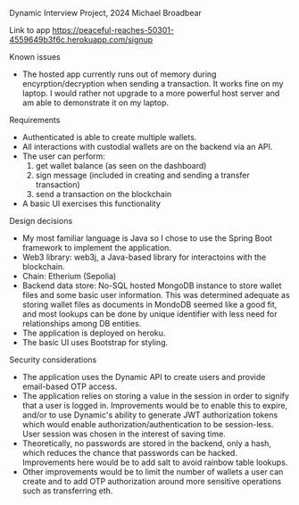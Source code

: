 
Dynamic Interview Project, 2024
Michael Broadbear

Link to app
https://peaceful-reaches-50301-4559649b3f6c.herokuapp.com/signup

Known issues
- The hosted app currently runs out of memory during encyrption/decryption when sending a transaction. It works fine on my laptop. I would rather not upgrade to a more powerful host server and am able to demonstrate it on my laptop.

Requirements
- Authenticated is able to create multiple wallets.
- All interactions with custodial wallets are on the backend via an API.
- The user can perform:
  1. get wallet balance (as seen on the dashboard)
  2. sign message (included in creating and sending a transfer transaction)
  3. send a transaction on the blockchain
- A basic UI exercises this functionality

Design decisions
- My most familiar language is Java so I chose to use the Spring Boot framework to implement the application.
- Web3 library: web3j, a Java-based library for interactoins with the blockchain.
- Chain: Etherium (Sepolia)
- Backend data store: No-SQL hosted MongoDB instance to store wallet files and some basic user information. This was determined adequate as storing wallet files as documents in MondoDB seemed like a good fit, and most lookups can be done by unique identifier with less need for relationships among DB entities.
- The application is deployed on heroku.
- The basic UI uses Bootstrap for styling.

Security considerations
- The application uses the Dynamic API to create users and provide email-based OTP access.
- The application relies on storing a value in the session in order to signify that a user is logged in. Improvements would be to enable this to expire, and/or to use Dynamic's ability to generate JWT authorization tokens which would enable authorization/authentication to be session-less. User session was chosen in the interest of saving time.
- Theoretically, no passwords are stored in the backend, only a hash, which reduces the chance that passwords can be hacked. Improvements here would be to add salt to avoid rainbow table lookups.
- Other improvements would be to limit the number of wallets a user can create and to add OTP authorization around more sensitive operations such as transferring eth.

